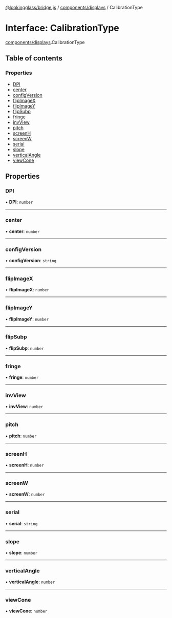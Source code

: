 [@lookingglass/bridge.js](../README.md) / [components/displays](../modules/components_displays.md) / CalibrationType

# Interface: CalibrationType

[components/displays](../modules/components_displays.md).CalibrationType

## Table of contents

### Properties

- [DPI](components_displays.CalibrationType.md#dpi)
- [center](components_displays.CalibrationType.md#center)
- [configVersion](components_displays.CalibrationType.md#configversion)
- [flipImageX](components_displays.CalibrationType.md#flipimagex)
- [flipImageY](components_displays.CalibrationType.md#flipimagey)
- [flipSubp](components_displays.CalibrationType.md#flipsubp)
- [fringe](components_displays.CalibrationType.md#fringe)
- [invView](components_displays.CalibrationType.md#invview)
- [pitch](components_displays.CalibrationType.md#pitch)
- [screenH](components_displays.CalibrationType.md#screenh)
- [screenW](components_displays.CalibrationType.md#screenw)
- [serial](components_displays.CalibrationType.md#serial)
- [slope](components_displays.CalibrationType.md#slope)
- [verticalAngle](components_displays.CalibrationType.md#verticalangle)
- [viewCone](components_displays.CalibrationType.md#viewcone)

## Properties

### DPI

• **DPI**: `number`

___

### center

• **center**: `number`

___

### configVersion

• **configVersion**: `string`

___

### flipImageX

• **flipImageX**: `number`

___

### flipImageY

• **flipImageY**: `number`

___

### flipSubp

• **flipSubp**: `number`

___

### fringe

• **fringe**: `number`

___

### invView

• **invView**: `number`

___

### pitch

• **pitch**: `number`

___

### screenH

• **screenH**: `number`

___

### screenW

• **screenW**: `number`

___

### serial

• **serial**: `string`

___

### slope

• **slope**: `number`

___

### verticalAngle

• **verticalAngle**: `number`

___

### viewCone

• **viewCone**: `number`
